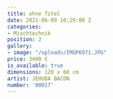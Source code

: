 ```yaml
---
title: ohne Titel
date: 2021-06-09 10:29:00 Z
categories:
- Mischtechnik
position: 2
gallery:
- image: "/uploads/IMGP6971.JPG"
price: 3400 €
is_available: true
dimensions: 120 x 60 cm
artist: JEHUDA BACON
number: '00017'
---
```


